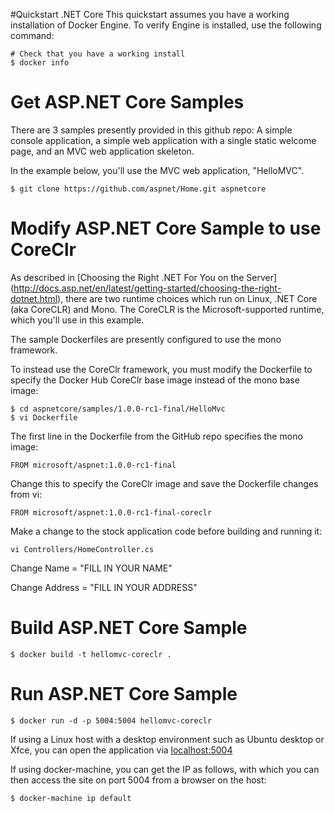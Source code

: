 <!--- +++
title = "Run .NET Core in a Linux Container "
description = "Sample .NET Core"
keywords = ["beginner, tutorial, Docker"]
[menu.main]
identifier = "dotnetcore_linux"
weight = 1
+++ -->
#Quickstart .NET Core
This quickstart assumes you have a working installation of Docker Engine. To
verify Engine is installed, use the following command:

```
# Check that you have a working install
$ docker info
```

# Get ASP.NET Core Samples
There are 3 samples presently provided in this github repo: A simple console
application, a simple web application with a single static welcome page, and an
MVC web application skeleton.

In the example below, you'll use the MVC web application, "HelloMVC".

```
$ git clone https://github.com/aspnet/Home.git aspnetcore
```

# Modify ASP.NET Core Sample to use CoreClr
As described in [Choosing the Right .NET For You on the Server]
(http://docs.asp.net/en/latest/getting-started/choosing-the-right-dotnet.html),
there are two runtime choices which run on Linux, .NET Core (aka CoreCLR) and Mono.
The CoreCLR is the Microsoft-supported runtime, which you'll use in this example.

The sample Dockerfiles are presently configured to use the mono framework.

To instead use the CoreClr framework, you must modify the Dockerfile to specify
the Docker Hub CoreClr base image instead of the mono base image:

```
$ cd aspnetcore/samples/1.0.0-rc1-final/HelloMvc
$ vi Dockerfile
```

The first line in the Dockerfile from the GitHub repo specifies the mono image:

```
FROM microsoft/aspnet:1.0.0-rc1-final
```

Change this to specify the CoreClr image and save the Dockerfile changes from vi:

```
FROM microsoft/aspnet:1.0.0-rc1-final-coreclr
```

Make a change to the stock application code before building and running it:

```
vi Controllers/HomeController.cs
```

Change Name = "FILL IN YOUR NAME"

Change Address = "FILL IN YOUR ADDRESS"

# Build ASP.NET Core Sample

```
$ docker build -t hellomvc-coreclr .
```

# Run ASP.NET Core Sample

```
$ docker run -d -p 5004:5004 hellomvc-coreclr
```

If using a Linux host with a desktop environment such as Ubuntu desktop or Xfce,
you can open the application via [localhost:5004](http://localhost:5004)

If using docker-machine, you can get the IP as follows, with which you can then
access the site on port 5004 from a browser on the host:
```
$ docker-machine ip default
```
